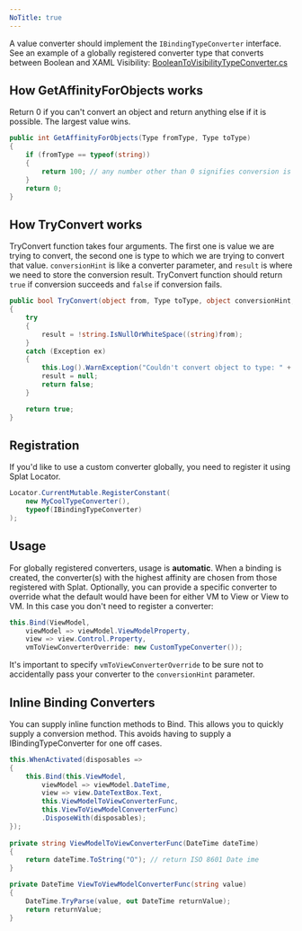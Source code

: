 ```yaml
---
NoTitle: true
---
```

A value converter should implement the `IBindingTypeConverter` interface. See an example of a globally registered converter type that converts between Boolean and XAML Visibility: [BooleanToVisibilityTypeConverter.cs](https://github.com/reactiveui/ReactiveUI/blob/main/src/ReactiveUI.Wpf/Common/BooleanToVisibilityTypeConverter.cs)

## How GetAffinityForObjects works

Return 0 if you can't convert an object and return anything else if it is possible. The largest value wins. 

```csharp
public int GetAffinityForObjects(Type fromType, Type toType)
{
    if (fromType == typeof(string))
    {
        return 100; // any number other than 0 signifies conversion is possible.
    }
    return 0;
}
```

## How TryConvert works

TryConvert function takes four arguments. The first one is value we are trying to convert, the second one is type to which we are trying to convert that value. `conversionHint` is like a converter parameter, and `result` is where we need to store the conversion result. TryConvert function should return `true` if conversion succeeds and `false` if conversion fails.

```csharp
public bool TryConvert(object from, Type toType, object conversionHint, out object result)
{
    try
    {
        result = !string.IsNullOrWhiteSpace((string)from);
    }
    catch (Exception ex)
    {
        this.Log().WarnException("Couldn't convert object to type: " + toType, ex);
        result = null;
        return false;
    }

    return true;
}
```

## Registration

If you'd like to use a custom converter globally, you need to register it using Splat Locator.

```csharp
Locator.CurrentMutable.RegisterConstant(
    new MyCoolTypeConverter(), 
    typeof(IBindingTypeConverter)
);
```

## Usage

For globally registered converters, usage is **automatic**. When a binding is created, the converter(s) with the highest affinity are chosen from those registered with Splat. Optionally, you can provide a specific converter to override what the default would have been for either VM to View or View to VM. In this case you don't need to register a converter:

```csharp
this.Bind(ViewModel, 
    viewModel => viewModel.ViewModelProperty, 
    view => view.Control.Property,
    vmToViewConverterOverride: new CustomTypeConverter());
```

It's important to specify `vmToViewConverterOverride` to be sure not to accidentally pass your converter to the `conversionHint` parameter.
    
## Inline Binding Converters

You can supply inline function methods to Bind. This allows you to quickly supply a conversion method. This avoids having to supply a IBindingTypeConverter for one off cases. 

```csharp            
this.WhenActivated(disposables =>
{
    this.Bind(this.ViewModel, 
        viewModel => viewModel.DateTime, 
        view => view.DateTextBox.Text, 
        this.ViewModelToViewConverterFunc, 
        this.ViewToViewModelConverterFunc)
        .DisposeWith(disposables);
});
                    
private string ViewModelToViewConverterFunc(DateTime dateTime)
{
    return dateTime.ToString("O"); // return ISO 8601 Date ime
}

private DateTime ViewToViewModelConverterFunc(string value)
{
    DateTime.TryParse(value, out DateTime returnValue);
    return returnValue;
}            
```
